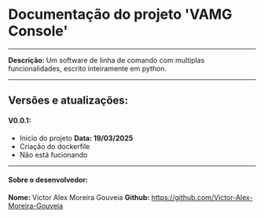 # Documentação do projeto 'VAMG Console'

<hr>

<strong>Descrição: </strong> Um software de linha de comando com multiplas funcionalidades, escrito inteiramente em python.


<hr>

## Versões e atualizações:
#### **V0.0.1**: 
- Inicio do projeto **Data: 19/03/2025**
- Criação do dockerfile
- Não está fucionando
<hr>

#### Sobre o desenvolvedor:
**Nome:** Victor Alex Moreira Gouveia
**Github:** https://github.com/Victor-Alex-Moreira-Gouveia